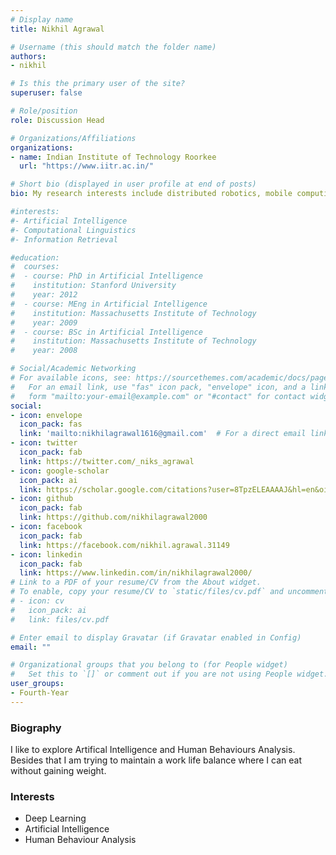 ```yaml
---
# Display name
title: Nikhil Agrawal

# Username (this should match the folder name)
authors:
- nikhil

# Is this the primary user of the site?
superuser: false

# Role/position
role: Discussion Head

# Organizations/Affiliations
organizations:
- name: Indian Institute of Technology Roorkee
  url: "https://www.iitr.ac.in/"

# Short bio (displayed in user profile at end of posts)
bio: My research interests include distributed robotics, mobile computing and programmable matter.

#interests:
#- Artificial Intelligence
#- Computational Linguistics
#- Information Retrieval

#education:
#  courses:
#  - course: PhD in Artificial Intelligence
#    institution: Stanford University
#    year: 2012
#  - course: MEng in Artificial Intelligence
#    institution: Massachusetts Institute of Technology
#    year: 2009
#  - course: BSc in Artificial Intelligence
#    institution: Massachusetts Institute of Technology
#    year: 2008

# Social/Academic Networking
# For available icons, see: https://sourcethemes.com/academic/docs/page-builder/#icons
#   For an email link, use "fas" icon pack, "envelope" icon, and a link in the
#   form "mailto:your-email@example.com" or "#contact" for contact widget.
social:
- icon: envelope
  icon_pack: fas
  link: 'mailto:nikhilagrawal1616@gmail.com'  # For a direct email link, use "mailto:test@example.org".
- icon: twitter
  icon_pack: fab
  link: https://twitter.com/_niks_agrawal
- icon: google-scholar
  icon_pack: ai
  link: https://scholar.google.com/citations?user=8TpzELEAAAAJ&hl=en&oi=sra
- icon: github
  icon_pack: fab
  link: https://github.com/nikhilagrawal2000
- icon: facebook
  icon_pack: fab
  link: https://facebook.com/nikhil.agrawal.31149
- icon: linkedin
  icon_pack: fab
  link: https://www.linkedin.com/in/nikhilagrawal2000/
# Link to a PDF of your resume/CV from the About widget.
# To enable, copy your resume/CV to `static/files/cv.pdf` and uncomment the lines below.
# - icon: cv
#   icon_pack: ai
#   link: files/cv.pdf

# Enter email to display Gravatar (if Gravatar enabled in Config)
email: ""

# Organizational groups that you belong to (for People widget)
#   Set this to `[]` or comment out if you are not using People widget.
user_groups:
- Fourth-Year
---
```


### Biography

I like to explore Artifical Intelligence and Human Behaviours Analysis. Besides that I am trying to maintain a work life balance where I can eat without gaining weight.

### Interests

- Deep Learning
- Artificial Intelligence
- Human Behaviour Analysis


